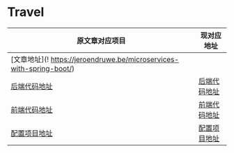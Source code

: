# Travel




|  原文章对应项目   | 现对应地址  |
|  ----  | ----  |
| [文章地址](! https://jeroendruwe.be/microservices-with-spring-boot/) |  |
| [后端代码地址](!https://github.com/Jdruwe/travel/tree/develop)  | [后端代码地址](!https://github.com/cheese8/travel) |
| [前端代码地址](!https://github.com/Jdruwe/travel-vue)  | [前端代码地址](!https://github.com/cheese8/travel-vue) |
| [配置项目地址](!https://github.com/Jdruwe/travel-config)  | [配置项目地址](!https://github.com/cheese8/travel-config) |


